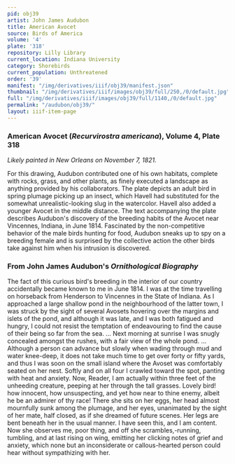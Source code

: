 ```yaml
---
pid: obj39
artist: John James Audubon
title: American Avocet
source: Birds of America
volume: '4'
plate: '318'
repository: Lilly Library
current_location: Indiana University
category: Shorebirds
current_population: Unthreatened
order: '39'
manifest: "/img/derivatives/iiif/obj39/manifest.json"
thumbnail: "/img/derivatives/iiif/images/obj39/full/250,/0/default.jpg"
full: "/img/derivatives/iiif/images/obj39/full/1140,/0/default.jpg"
permalink: "/audubon/obj39/"
layout: iiif-item-page
---
```

### American Avocet (_Recurvirostra americana_), Volume 4, Plate 318

_Likely painted in New Orleans on November 7, 1821._

For this drawing, Audubon contributed one of his own habitats, complete with rocks, grass, and other plants, as finely executed a landscape as anything provided by his collaborators. The plate depicts an adult bird in spring plumage picking up an insect, which Havell had substituted for the somewhat unrealistic-looking slug in the watercolor. Havell also added a younger Avocet in the middle distance. The text accompanying the plate describes Audubon's discovery of the breeding habits of the Avocet near Vincennes, Indiana, in June 1814. Fascinated by the non-competitive behavior of the male birds hunting for food, Audubon sneaks up to spy on a breeding female and is surprised by the collective action the other birds take against him when his intrusion is discovered.

### From John James Audubon's _Ornithological Biography_

The fact of this curious bird's breeding in the interior of our country accidentally became known to me in June 1814. I was at the time travelling on horseback from Henderson to Vincennes in the State of Indiana. As I approached a large shallow pond in the neighbourhood of the latter town, I was struck by the sight of several Avosets hovering over the margins and islets of the pond, and although it was late, and I was both fatigued and hungry, I could not resist the temptation of endeavouring to find the cause of their being so far from the sea. ... Next morning at sunrise I was snugly concealed amongst the rushes, with a fair view of the whole pond. ... Although a person can advance but slowly when wading through mud and water knee-deep, it does not take much time to get over forty or fifty yards, and thus I was soon on the small island where the Avoset was comfortably seated on her nest. Softly and on all four I crawled toward the spot, panting with heat and anxiety. Now, Reader, I am actually within three feet of the unheeding creature, peeping at her through the tall grasses. Lovely bird! how innocent, how unsuspecting, and yet how near to thine enemy, albeit he be an admirer of thy race! There she sits on her eggs, her head almost mournfully sunk among the plumage, and her eyes, unanimated by the sight of her mate, half closed, as if she dreamed of future scenes. Her legs are bent beneath her in the usual manner. I have seen this, and I am content. Now she observes me, poor thing, and off she scrambles,-running, tumbling, and at last rising on wing, emitting her clicking notes of grief and anxiety, which none but an inconsiderate or callous-hearted person could hear without sympathizing with her.
